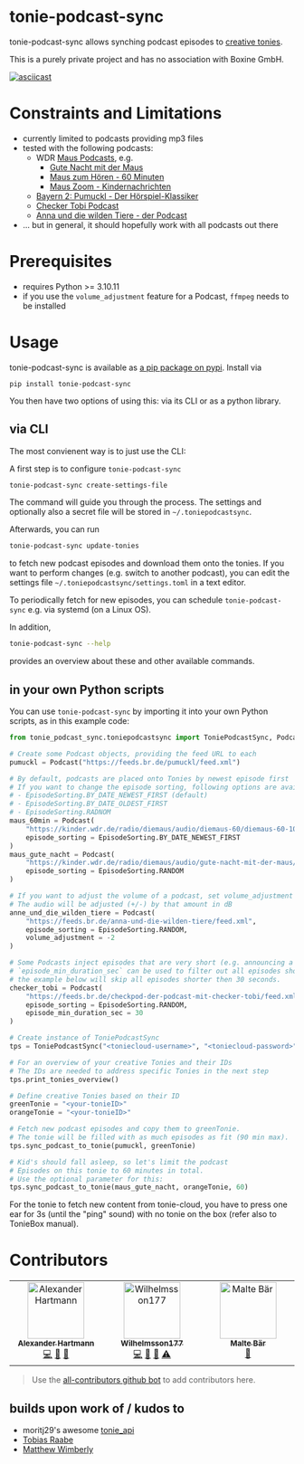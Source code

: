 # tonie-podcast-sync

tonie-podcast-sync allows synching podcast episodes to [creative tonies](https://tonies.com).

This is a purely private project and has no association with Boxine GmbH.

[![asciicast](https://asciinema.org/a/4kNjo5V1pgYsyStDIqm6zGB3W.svg)](https://asciinema.org/a/4kNjo5V1pgYsyStDIqm6zGB3W)

# Constraints and Limitations

- currently limited to podcasts providing mp3 files
- tested with the following podcasts:
    - WDR [Maus Podcasts](https://www.wdrmaus.de/hoeren/MausLive/Podcasts/podcasts.php5), e.g.
        - [Gute Nacht mit der Maus](https://kinder.wdr.de/radio/diemaus/audio/gute-nacht-mit-der-maus/diemaus-gute-nacht-104.podcast)
        - [Maus zum Hören - 60 Minuten](https://kinder.wdr.de/radio/diemaus/audio/diemaus-60/diemaus-60-106.podcast)
        - [Maus Zoom - Kindernachrichten](https://kinder.wdr.de/radio/diemaus/audio/maus-zoom/maus-zoom-106.podcast)
    - [Bayern 2: Pumuckl - Der Hörspiel-Klassiker](https://www.br.de/mediathek/podcast/pumuckl/830)
    - [Checker Tobi Podcast](https://www.br.de/mediathek/podcast/checkpod-der-podcast-mit-checker-tobi/859)
    - [Anna und die wilden Tiere - der Podcast](https://www.br.de/mediathek/podcast/anna-und-die-wilden-tiere/858)
- ... but in general, it should hopefully work with all podcasts out there

# Prerequisites

- requires Python >= 3.10.11
- if you use the `volume_adjustment` feature for a Podcast, `ffmpeg` needs to be installed

# Usage

tonie-podcast-sync is available as [a pip package on pypi](https://pypi.org/project/tonie-podcast-sync). Install via

`pip install tonie-podcast-sync`

You then have two options of using this: via its CLI or as a python library.

## via CLI

The most convienent way is to just use the CLI:


A first step is to configure `tonie-podcast-sync`

```bash
tonie-podcast-sync create-settings-file
```

The command will guide you through the process. The settings and optionally also a secret file will be stored in `~/.toniepodcastsync`.

Afterwards, you can run

```bash
tonie-podcast-sync update-tonies
```

to fetch new podcast episodes and download them onto the tonies.
If you want to perform changes (e.g. switch to another podcast), you can edit the settings file `~/.toniepodcastsync/settings.toml` in a text editor.

To periodically fetch for new episodes, you can schedule `tonie-podcast-sync` e.g. via systemd (on a Linux OS).

In addition,

```bash
tonie-podcast-sync --help
```

provides an overview about these and other available commands.


## in your own Python scripts

You can use `tonie-podcast-sync` by importing it into your own Python scripts, as in this example code:

```python
from tonie_podcast_sync.toniepodcastsync import ToniePodcastSync, Podcast, EpisodeSorting

# Create some Podcast objects, providing the feed URL to each
pumuckl = Podcast("https://feeds.br.de/pumuckl/feed.xml")

# By default, podcasts are placed onto Tonies by newest episode first
# If you want to change the episode sorting, following options are available
# - EpisodeSorting.BY_DATE_NEWEST_FIRST (default)
# - EpisodeSorting.BY_DATE_OLDEST_FIRST
# - EpisodeSorting.RADNOM
maus_60min = Podcast(
    "https://kinder.wdr.de/radio/diemaus/audio/diemaus-60/diemaus-60-106.podcast",
    episode_sorting = EpisodeSorting.BY_DATE_NEWEST_FIRST
)
maus_gute_nacht = Podcast(
    "https://kinder.wdr.de/radio/diemaus/audio/gute-nacht-mit-der-maus/diemaus-gute-nacht-104.podcast",
    episode_sorting = EpisodeSorting.RANDOM
)

# If you want to adjust the volume of a podcast, set volume_adjustment to an integer other than 0
# The audio will be adjusted (+/-) by that amount in dB
anne_und_die_wilden_tiere = Podcast(
    "https://feeds.br.de/anna-und-die-wilden-tiere/feed.xml",
    episode_sorting = EpisodeSorting.RANDOM,
    volume_adjustment = -2
)

# Some Podcasts inject episodes that are very short (e.g. announcing a holiday break).
# `episode_min_duration_sec` can be used to filter out all episodes shorter then this value.
# the example below will skip all episodes shorter then 30 seconds.
checker_tobi = Podcast(
    "https://feeds.br.de/checkpod-der-podcast-mit-checker-tobi/feed.xml",
    episode_sorting = EpisodeSorting.RANDOM,
    episode_min_duration_sec = 30
)

# Create instance of ToniePodcastSync
tps = ToniePodcastSync("<toniecloud-username>", "<toniecloud-password>")

# For an overview of your creative Tonies and their IDs
# The IDs are needed to address specific Tonies in the next step
tps.print_tonies_overview()

# Define creative Tonies based on their ID
greenTonie = "<your-tonieID>"
orangeTonie = "<your-tonieID>"

# Fetch new podcast episodes and copy them to greenTonie.
# The tonie will be filled with as much episodes as fit (90 min max).
tps.sync_podcast_to_tonie(pumuckl, greenTonie)

# Kid's should fall asleep, so let's limit the podcast
# Episodes on this tonie to 60 minutes in total.
# Use the optional parameter for this:
tps.sync_podcast_to_tonie(maus_gute_nacht, orangeTonie, 60)
```

For the tonie to fetch new content from tonie-cloud, you have to press one ear for 3s (until the "ping" sound) with no tonie on the box (refer also to TonieBox manual).

# Contributors

<!-- ALL-CONTRIBUTORS-LIST:START - Do not remove or modify this section -->
<!-- prettier-ignore-start -->
<!-- markdownlint-disable -->
<table>
  <tbody>
    <tr>
      <td align="center" valign="top" width="14.28%"><a href="https://github.com/alexhartm"><img src="https://avatars.githubusercontent.com/u/16985220?v=4?s=100" width="100px;" alt="Alexander Hartmann"/><br /><sub><b>Alexander Hartmann</b></sub></a><br /><a href="#code-alexhartm" title="Code">💻</a> <a href="#ideas-alexhartm" title="Ideas, Planning, & Feedback">🤔</a> <a href="#maintenance-alexhartm" title="Maintenance">🚧</a></td>
      <td align="center" valign="top" width="14.28%"><a href="https://github.com/Wilhelmsson177"><img src="https://avatars.githubusercontent.com/u/16141053?v=4?s=100" width="100px;" alt="Wilhelmsson177"/><br /><sub><b>Wilhelmsson177</b></sub></a><br /><a href="#code-Wilhelmsson177" title="Code">💻</a> <a href="#ideas-Wilhelmsson177" title="Ideas, Planning, & Feedback">🤔</a> <a href="#maintenance-Wilhelmsson177" title="Maintenance">🚧</a> <a href="#test-Wilhelmsson177" title="Tests">⚠️</a></td>
      <td align="center" valign="top" width="14.28%"><a href="https://cv.maltebaer.vercel.app/"><img src="https://avatars.githubusercontent.com/u/29504917?v=4?s=100" width="100px;" alt="Malte Bär"/><br /><sub><b>Malte Bär</b></sub></a><br /><a href="#bug-maltebaer" title="Bug reports">🐛</a></td>
    </tr>
  </tbody>
</table>

<!-- markdownlint-restore -->
<!-- prettier-ignore-end -->

<!-- ALL-CONTRIBUTORS-LIST:END -->

> Use the [all-contributors github bot](https://allcontributors.org/docs/en/bot/usage) to add contributors here.

## builds upon work of / kudos to
- moritj29's awesome [tonie_api](https://github.com/moritzj29/tonie_api)
- [Tobias Raabe](https://tobiasraabe.github.io/blog/how-to-download-files-with-python.html)
- [Matthew Wimberly](https://codeburst.io/building-an-rss-feed-scraper-with-python-73715ca06e1f)

